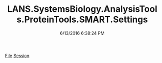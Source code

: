 ﻿---
title: LANS.SystemsBiology.AnalysisTools.ProteinTools.SMART.Settings
date: 6/13/2016 6:38:24 PM
---

[File](T-LANS.SystemsBiology.AnalysisTools.ProteinTools.SMART.Settings.File.html)
[Session](T-LANS.SystemsBiology.AnalysisTools.ProteinTools.SMART.Settings.Session.html)
